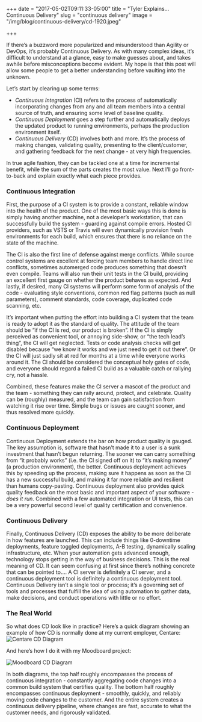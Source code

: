 +++
date = "2017-05-02T09:11:33-05:00"
title = "Tyler Explains... Continuous Delivery"
slug = "continuous delivery"
image = "/img/blog/continuous-delivery/cd-1920.jpeg"

+++

If there’s a buzzword more popularized and misunderstood than Agility or DevOps, it’s probably Continuous Delivery. As with many complex ideas, it’s difficult to understand at a glance, easy to make guesses about, and takes awhile before misconceptions become evident. My hope is that this post will allow some people to get a better understanding before vaulting into the unknown. <!--more-->

Let’s start by clearing up some terms:

- *Continuous Integration* (CI) refers to the process of automatically incorporating changes from any and all team members into a central source of truth, and ensuring some level of baseline quality.
- *Continuous Deployment* goes a step further and automatically deploys the updated product to running environments, perhaps the production environment itself.
- *Continuous Delivery* (CD) involves both and more. It’s the process of making changes, validating quality, presenting to the client/customer, and gathering feedback for the next change - at very high frequencies.

In true agile fashion, they can be tackled one at a time for incremental benefit, while the sum of the parts creates the most value. Next I’ll go front-to-back and explain exactly what each piece provides. 

### Continuous Integration
First, the purpose of a CI system is to provide a constant, reliable window into the health of the product. One of the most basic ways this is done is simply having another machine, not a developer’s workstation, that can successfully build the system - guarding against compile errors. Hosted CI providers, such as VSTS or Travis will even dynamically provision fresh environments for each build, which ensures that there is no reliance on the state of the machine.

The CI is also the first line of defense against merge conflicts. While source control systems are excellent at forcing team members to handle direct line conflicts, sometimes automerged code produces something that doesn’t even compile. Teams will also run their unit tests in the CI build, providing an excellent first gauge on whether the product behaves as expected. And lastly, if desired, many CI systems will perform some form of analysis of the code - evaluating style conventions, common red flag patterns (such as null parameters), comment standards, code coverage, duplicated code scanning, etc. 

It’s important when putting the effort into building a CI system that the team is ready to adopt it as the standard of quality. The attitude of the team should be “if the CI is red, our product is broken”. If the CI is simply perceived as convenient tool, or annoying side-show, or “the tech lead’s thing”, the CI will get neglected. Tests or code analysis checks will get disabled because “we know it works and we just need to get it out there”. Or the CI will just sadly sit at red for months at a time while everyone works around it. The CI should be considered the conceptual holy gates of code, and everyone should regard a failed CI build as a valuable catch or rallying cry, not a hassle.

Combined, these features make the CI server a mascot of the product and the team - something they can rally around, protect, and celebrate. Quality can be (roughly) measured, and the team can gain satisfaction from watching it rise over time. Simple bugs or issues are caught sooner, and thus resolved more quickly.

### Continuous Deployment
Continuous Deployment extends the bar on how product quality is gauged. The key assumption is, software that hasn’t made it to a user is a sunk investment that hasn’t begun returning. The sooner we can carry something from “it probably works” (i.e. the CI signed off on it) to “it’s making money” (a production environment), the better. Continuous deployment achieves this by speeding up the process, making sure it happens as soon as the CI has a new successful build, and making it far more reliable and resilient than humans copy-pasting. Continuous deployment also provides quick quality feedback on the most basic and important aspect of your software - *does it run*. Combined with a few automated integration or UI tests, this can be a very powerful second level of quality certification and convenience. 

### Continuous Delivery
Finally, Continuous Delivery (CD) exposes the ability to be more deliberate in how features are launched. This can include things like 0-downtime deployments, feature toggled deployments, A-B testing, dynamically scaling infrastructure, etc. When your automation gets advanced enough, technology stops getting in the way of business decisions. This is the real meaning of CD. It can seem confusing at first since there’s nothing concrete that can be pointed to…. A CI server is definitely a CI server, and a continuous deployment tool is definitely a continuous deployment tool. Continuous Delivery isn’t a single tool or process; it’s a governing set of tools and processes that fulfill the idea of using automation to gather data, make decisions, and conduct operations with little or no effort.

### The Real World
So what does CD look like in practice? Here’s a quick diagram showing an example of how CD is normally done at my current employer, Centare:
![Centare CD Diagram](/img/blog/continuous-delivery/centare_cd_pipe.png)

And here’s how I do it with my Moodboard project:

![Moodboard CD Diagram](/img/blog/continuous-delivery/personal_cd_pipe.png)

In both diagrams, the top half roughly encompasses the process of continuous integration - constantly aggregating code changes into a common build system that certifies quality. The bottom half roughly encompasses continuous deployment - smoothly, quickly, and reliably moving code changes to the customer. And the entire system creates a continuous delivery pipeline, where changes are fast, accurate to what the customer needs, and rigorously validated. 
